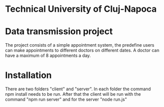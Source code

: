 #  Technical University of Cluj-Napoca 
# Data transmission project
The project consists of a simple appointment system, the predefine users can make appointments to different doctors on different dates.
A doctor can have a maximum of 8 appointments a day.

# Installation 
There are two folders "client" and "server". In each folder the command npm install needs to be run.
After that the client will be run with the command "npm run server" and for the server "node run.js"

